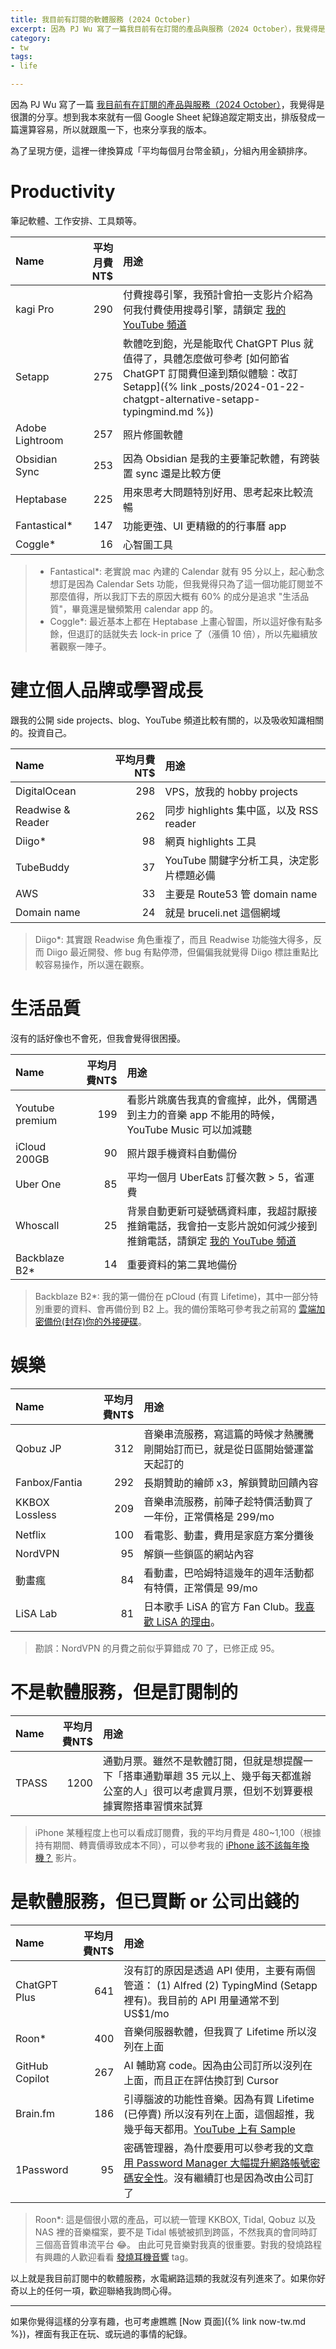 ```yaml
---
title: 我目前有訂閱的軟體服務 (2024 October)
excerpt: 因為 PJ Wu 寫了一篇我目前有在訂閱的產品與服務（2024 October），我覺得是很讚的分享。想到我本來就有一個 Google Sheet 紀錄追蹤定期支出，排版發成一篇還算容易，所以就跟風一下，也來分享我的版本...
category:
- tw
tags:
- life

---
```


因為 PJ Wu 寫了一篇 [我目前有在訂閱的產品與服務（2024 October）](https://pinchlime.com/blog/my-current-subscriptions-2024-10/)，我覺得是很讚的分享。想到我本來就有一個 Google Sheet 紀錄追蹤定期支出，排版發成一篇還算容易，所以就跟風一下，也來分享我的版本。

為了呈現方便，這裡一律換算成「平均每個月台幣金額」，分組內用金額排序。

# Productivity

筆記軟體、工作安排、工具類等。

| Name                | 平均月費NT$   | 用途                    |
|:--------------------|------------:|:------------------------|
| kagi Pro            | 290          | 付費搜尋引擎，我預計會拍一支影片介紹為何我付費使用搜尋引擎，請鎖定 [我的 YouTube 頻道](https://www.youtube.com/@BruceToyRoom) |
| Setapp              | 275          | 軟體吃到飽，光是能取代 ChatGPT Plus 就值得了，具體怎麼做可參考 [如何節省 ChatGPT 訂閱費但達到類似體驗：改訂 Setapp]({% link _posts/2024-01-22-chatgpt-alternative-setapp-typingmind.md %}) |
| Adobe Lightroom     | 257          | 照片修圖軟體 |
| Obsidian Sync       | 253          | 因為 Obsidian 是我的主要筆記軟體，有跨裝置 sync 還是比較方便 |
| Heptabase           | 225          | 用來思考大問題特別好用、思考起來比較流暢 |
| Fantastical*        | 147          | 功能更強、UI 更精緻的的行事曆 app |
| Coggle*             | 16           | 心智圖工具 |

> - Fantastical*: 老實說 mac 內建的 Calendar 就有 95 分以上，起心動念想訂是因為 Calendar Sets 功能，但我覺得只為了這一個功能訂閱並不那麼值得，所以我訂下去的原因大概有 60% 的成分是追求 "生活品質"，畢竟還是蠻頻繁用 calendar app 的。
> - Coggle*: 最近基本上都在 Heptabase 上畫心智圖，所以這好像有點多餘，但退訂的話就失去 lock-in price 了（漲價 10 倍），所以先繼續放著觀察一陣子。

# 建立個人品牌或學習成長

跟我的公開 side projects、blog、YouTube 頻道比較有關的，以及吸收知識相關的。投資自己。

| Name                | 平均月費NT$   | 用途                    |
|:--------------------|------------:|:------------------------|
| DigitalOcean        | 298         | VPS，放我的 hobby projects |
| Readwise & Reader   | 262         | 同步 highlights 集中區，以及 RSS reader |
| Diigo*              | 98          | 網頁 highlights 工具 |
| TubeBuddy           | 37          | YouTube 關鍵字分析工具，決定影片標題必備 |
| AWS                 | 33          | 主要是 Route53 管 domain name |
| Domain name         | 24          | 就是 bruceli.net 這個網域 |

> Diigo*: 其實跟 Readwise 角色重複了，而且 Readwise 功能強大得多，反而 Diigo 最近開發、修 bug 有點停滯，但偏偏我就覺得 Diigo 標註重點比較容易操作，所以還在觀察。

# 生活品質

沒有的話好像也不會死，但我會覺得很困擾。

| Name                | 平均月費NT$   | 用途                    |
|:--------------------|------------:|:------------------------|
| Youtube premium     | 199         | 看影片跳廣告我真的會瘋掉，此外，偶爾遇到主力的音樂 app 不能用的時候，YouTube Music 可以加減聽 |
| iCloud 200GB        | 90          | 照片跟手機資料自動備份 |
| Uber One            | 85          | 平均一個月 UberEats 訂餐次數 > 5，省運費 |
| Whoscall            | 25          | 背景自動更新可疑號碼資料庫，我超討厭接推銷電話，我會拍一支影片說如何減少接到推銷電話，請鎖定 [我的 YouTube 頻道](https://www.youtube.com/@BruceToyRoom) |
| Backblaze B2*       | 14          | 重要資料的第二異地備份 |

> Backblaze B2*: 我的第一備份在 pCloud (有買 Lifetime)，其中一部分特別重要的資料、會再備份到 B2 上。我的備份策略可參考我之前寫的 [雲端加密備份(封存)你的外接硬碟](https://medium.com/daily-life-productivity/backup-cloud-archive-external-hard-drives-1afd46a105a5)。

# 娛樂

| Name                | 平均月費NT$   | 用途                    |
|:--------------------|------------:|:------------------------|
| Qobuz JP            | 312     | 音樂串流服務，寫這篇的時候才熱騰騰剛開始訂而已，就是從日區開始營運當天起訂的 |
| Fanbox/Fantia       | 292     | 長期贊助的繪師 x3，解鎖贊助回饋內容 |
| KKBOX Lossless      | 209     | 音樂串流服務，前陣子趁特價活動買了一年份，正常價格是 299/mo |
| Netflix             | 100     | 看電影、動畫，費用是家庭方案分攤後 |
| NordVPN             | 95      | 解鎖一些鎖區的網站內容 |
| 動畫瘋               | 84      | 看動畫，巴哈姆特這幾年的週年活動都有特價，正常價是 99/mo |
| LiSA Lab            | 81      | 日本歌手 LiSA 的官方 Fan Club。[我喜歡 LiSA 的理由](https://medium.com/@ascendbruce/the-reason-i-am-a-big-fan-of-lisa-d625a0ce7ff2)。 |

> 勘誤：NordVPN 的月費之前似乎算錯成 70 了，已修正成 95。

# 不是軟體服務，但是訂閱制的

| Name                | 平均月費NT$   | 用途                    |
|:--------------------|------------:|:------------------------|
| TPASS               | 1200        | 通勤月票。雖然不是軟體訂閱，但就是想提醒一下「搭車通勤單趟 35 元以上、幾乎每天都進辦公室的人」很可以考慮買月票，但划不划算要根據實際搭車習慣來試算 |

> iPhone 某種程度上也可以看成訂閱費，我的平均月費是 480~1,100（根據持有期間、轉賣價導致成本不同），可以參考我的 [iPhone 該不該每年換機？](https://youtu.be/5JWWb_APQhk) 影片。

# 是軟體服務，但已買斷 or 公司出錢的

| Name                | 平均月費NT$   | 用途                    |
|:--------------------|------------:|:------------------------|
| ChatGPT Plus        | 641         | 沒有訂的原因是透過 API 使用，主要有兩個管道： (1) Alfred (2) TypingMind (Setapp 裡有)。我目前的 API 用量通常不到 US$1/mo |
| Roon*               | 400         | 音樂伺服器軟體，但我買了 Lifetime 所以沒列在上面 |
| GitHub Copilot      | 267         | AI 輔助寫 code。因為由公司訂所以沒列在上面，而且正在評估換訂到 Cursor |
| Brain.fm            | 186         | 引導腦波的功能性音樂。因為有買 Lifetime (已停賣) 所以沒有列在上面，這個超推，我幾乎每天都用。[YouTube 上有 Sample](https://www.youtube.com/@BrainfmApp/videos) |
| 1Password           | 95          | 密碼管理器，為什麼要用可以參考我的文章 [用 Password Manager 大幅提升網路帳號密碼安全性](https://medium.com/daily-life-productivity/pasword-manager-will-upgrade-your-online-account-security-36d36623b545)。沒有繼續訂也是因為改由公司訂了 |

> Roon*: 這是個很小眾的產品，可以統一管理 KKBOX, Tidal, Qobuz 以及 NAS 裡的音樂檔案，要不是 Tidal 帳號被抓到跨區，不然我真的會同時訂三個高音質串流平台 😂。 由此可見音樂對我真的很重要。對我的發燒路程有興趣的人歡迎看看 [發燒耳機音響](/labels/發燒耳機音響) tag。

以上就是我目前訂閱中的軟體服務，水電網路這類的我就沒有列進來了。如果你好奇以上的任何一項，歡迎聯絡我詢問心得。

-------------

如果你覺得這樣的分享有趣，也可考慮瞧瞧 [Now 頁面]({% link now-tw.md %})，裡面有我正在玩、或玩過的事情的紀錄。
